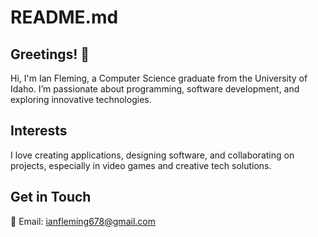 # README.md

## Greetings! 👋  
Hi, I'm Ian Fleming, a Computer Science graduate from the University of Idaho. I’m passionate about programming, software development, and exploring innovative technologies.  

## Interests  
I love creating applications, designing software, and collaborating on projects, especially in video games and creative tech solutions.  

## Get in Touch  
📧 Email: ianfleming678@gmail.com
